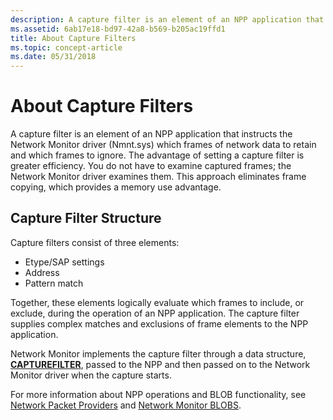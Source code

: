 ```yaml
---
description: A capture filter is an element of an NPP application that instructs the Network Monitor driver (Nmnt.sys) which frames of network data to retain and which frames to ignore.
ms.assetid: 6ab17e18-bd97-42a8-b569-b205ac19ffd1
title: About Capture Filters
ms.topic: concept-article
ms.date: 05/31/2018
---
```


# About Capture Filters

A capture filter is an element of an NPP application that instructs the Network Monitor driver (Nmnt.sys) which frames of network data to retain and which frames to ignore. The advantage of setting a capture filter is greater efficiency. You do not have to examine captured frames; the Network Monitor driver examines them. This approach eliminates frame copying, which provides a memory use advantage.

## Capture Filter Structure

Capture filters consist of three elements:

-   Etype/SAP settings
-   Address
-   Pattern match

Together, these elements logically evaluate which frames to include, or exclude, during the operation of an NPP application. The capture filter supplies complex matches and exclusions of frame elements to the NPP application.

Network Monitor implements the capture filter through a data structure, [**CAPTUREFILTER**](the-capturefilter-structure.md), passed to the NPP and then passed on to the Network Monitor driver when the capture starts.

For more information about NPP operations and BLOB functionality, see [Network Packet Providers](network-packet-providers.md) and [Network Monitor BLOBS](network-monitor-blobs.md).

 

 



